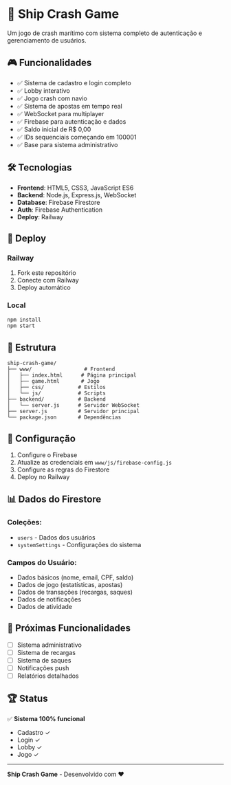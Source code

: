 # 🚢 Ship Crash Game

Um jogo de crash marítimo com sistema completo de autenticação e gerenciamento de usuários.

## 🎮 Funcionalidades

- ✅ Sistema de cadastro e login completo
- ✅ Lobby interativo
- ✅ Jogo crash com navio
- ✅ Sistema de apostas em tempo real
- ✅ WebSocket para multiplayer
- ✅ Firebase para autenticação e dados
- ✅ Saldo inicial de R$ 0,00
- ✅ IDs sequenciais começando em 100001
- ✅ Base para sistema administrativo

## 🛠️ Tecnologias

- **Frontend**: HTML5, CSS3, JavaScript ES6
- **Backend**: Node.js, Express.js, WebSocket
- **Database**: Firebase Firestore
- **Auth**: Firebase Authentication
- **Deploy**: Railway

## 🚀 Deploy

### Railway
1. Fork este repositório
2. Conecte com Railway
3. Deploy automático

### Local
```bash
npm install
npm start
```

## 📁 Estrutura

```
ship-crash-game/
├── www/                 # Frontend
│   ├── index.html      # Página principal
│   ├── game.html       # Jogo
│   ├── css/           # Estilos
│   └── js/            # Scripts
├── backend/           # Backend
│   └── server.js      # Servidor WebSocket
├── server.js          # Servidor principal
└── package.json       # Dependências
```

## 🔧 Configuração

1. Configure o Firebase
2. Atualize as credenciais em `www/js/firebase-config.js`
3. Configure as regras do Firestore
4. Deploy no Railway

## 📊 Dados do Firestore

### Coleções:
- `users` - Dados dos usuários
- `systemSettings` - Configurações do sistema

### Campos do Usuário:
- Dados básicos (nome, email, CPF, saldo)
- Dados de jogo (estatísticas, apostas)
- Dados de transações (recargas, saques)
- Dados de notificações
- Dados de atividade

## 🎯 Próximas Funcionalidades

- [ ] Sistema administrativo
- [ ] Sistema de recargas
- [ ] Sistema de saques
- [ ] Notificações push
- [ ] Relatórios detalhados

## 🏆 Status

✅ **Sistema 100% funcional**
- Cadastro ✓
- Login ✓  
- Lobby ✓
- Jogo ✓

---

**Ship Crash Game** - Desenvolvido com ❤️